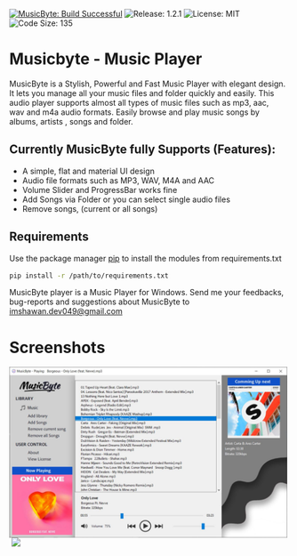 [![MusicByte: Build Successful](https://img.shields.io/badge/MusicByte-Build%20Successful-brightgreen)](https://github.com/imshawan/musicbyte-mp3Player)
![Release: 1.2.1](https://img.shields.io/badge/Release-1.2.1-informational)
![License: MIT](https://img.shields.io/badge/License-MIT-Green)
![Code Size: 135](https://img.shields.io/badge/Code%20Size-135KB-blue)

# Musicbyte - Music Player

MusicByte is a Stylish, Powerful and  Fast Music Player  with  elegant design. 
It lets you manage all your music files and folder quickly and easily. 
This audio player supports almost all types of music files such as mp3, aac,  
wav and m4a audio formats. Easily browse and play music songs by albums, 
artists , songs and folder.

## Currently MusicByte fully Supports (Features):

- A simple, flat and material UI design
- Audio file formats such as MP3, WAV, M4A and AAC
- Volume Slider and ProgressBar works fine
- Add Songs via Folder or you can select single audio files
- Remove songs, (current or all songs)

## Requirements
Use the package manager [pip](https://pip.pypa.io/en/stable/) to install the modules from requirements.txt
```bash
pip install -r /path/to/requirements.txt
```

MusicByte player is a Music Player for Windows. Send me your feedbacks,
bug-reports and suggestions about MusicByte to <a href="mailto:imshawan.dev049@gmail.com">imshawan.dev049@gmail.com</a>

# Screenshots

<img src="build v1.2.1/screenshots/initial.JPG" width=500 align=left> <img src="build v1.2.1/screenshots/maximize.JPG" width=500 align=right>
